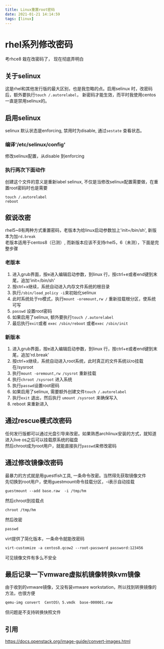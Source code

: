 ```yaml
---
title: Linux重置root密码
date: 2021-01-21 14:14:59
tags: [linux]
---
```


# rhel系列修改密码

考rhce8 栽在改密码了， 现在彻底弄明白

## 关于selinux

这是rhel和其他发行版的最大区别，也是我忽略的点。启用selinux 时，改密码后，额外要执行`touch /.autorelabel`， 新密码才能生效，而平时我使用centos一直是禁用selinux的。

## 启用selinux

selinux 默认状态是enforcing, 禁用时为disable, 通过`sestate` 查看状态。

### 编译'/etc/selinux/config'

修改selinux配置，从disable 到enforcing

### 执行两次下面动作

创建这个文件的意义是重新label selinux, 不仅是当修改selinux配置需要做，在重置root密码时也是需要
```
touch /.autorelabel
reboot
```

## 叙说改密

rhel5~8有两种方式重置密码，老版本为给linux启动参数加上'init=/bin/sh', 新版本为加`rd.break`  
老版本适用于centos8（已测）, 而新版本应该不支持rhel5，6（未测），下面是完整步骤

### 老版本

1. 进入grub界面，按e进入编辑启动参数，到linux 行，按ctrl+e或者end键到末尾，追加'init=/bin/sh'
2. 按ctrl+x继续，系统自动进入内存文件系统的根目录
3. 执行`/sbin/load_policy -i`来初始化selinux
4. 此时系统处于ro模式，执行`mount -oremount,rw /` 重新挂载根分区，使系统可写
5. `passwd` 设置root密码
6. 如果启用了selinux, 额外要执行`touch /.autorelabel`
7. 最后执行`exit`或者 `exec /sbin/reboot` 或者`exec /sbin/init`

### 新版本

1. 进入grub界面，按e进入编辑启动参数，到linux 行，按ctrl+e或者end键到末尾，追加'rd.break'
2. 按ctrl+x继续，系统自动进入root系统，此时真正的文件系统以ro挂载在/sysroot
3. 执行`mount -oremount,rw /sysrot` 重新挂载
4. 执行`chroot /sysroot` 进入系统
5. 执行`passwd`设置root密码
6. 如果启用了selinux, 需要额外创建文件`touch /.autorelabel`
7. 执行`exit` 退出，然后执行 `umount /sysroot` 来确保写入
8. reboot 来重新进入

## 通过rescue模式改密码

任何发行版都可以通过光盘引导来改密。如果熟悉archlinux安装的方式，就知道进入live os之后可以挂载原系统的磁盘  
然后chroot成为root用户，就能直接执行`passwd`来修改密码

## 通过修改镜像改密码

最暴力的方式就是用guestfish工具, 一条命令改密。当然得先获取镜像文件  
先切换到root用户，使用guestmount命令挂载分区，-i表示自动挂载
```
guestmount --add base.raw  -i /tmp/hm
```
然后chroot到挂载点
```
chroot /tmp/hm
```
然后改密
```
passwd
```

virt提供了简化版本，一条命令就能改密码
```
virt-customize -a centos8.qcow2 --root-password password:123456
```

可见镜像文件有多么不安全

## 最后记录一下vmware虚拟机镜像转换kvm镜像

由于收到的vmware镜像，又没有装vmware workstation，所以找到转换镜像的方法，也很方便
```
qemu-img convert  CentOS\ 5.vmdk  base-000001.raw       
```
但问题是不支持转换快照文件

## 引用
https://docs.openstack.org/image-guide/convert-images.html

